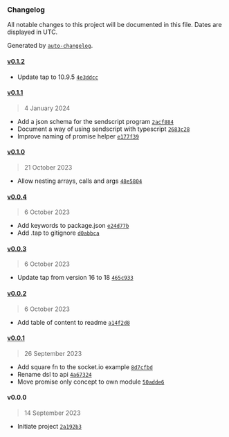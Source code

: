### Changelog

All notable changes to this project will be documented in this file. Dates are displayed in UTC.

Generated by [`auto-changelog`](https://github.com/CookPete/auto-changelog).

#### [v0.1.2](https://github.com/bas080/sendscript/compare/v0.1.1...v0.1.2)

- Update tap to 10.9.5 [`4e3ddcc`](https://github.com/bas080/sendscript/commit/4e3ddcca823ca64c52bc1966ac23a712480d6c4d)

#### [v0.1.1](https://github.com/bas080/sendscript/compare/v0.1.0...v0.1.1)

> 4 January 2024

- Add a json schema for the sendscript program [`2acf884`](https://github.com/bas080/sendscript/commit/2acf8848134e1ae175afc0af9c5f1e93c4039f8f)
- Document a way of using sendscript with typescript [`2683c28`](https://github.com/bas080/sendscript/commit/2683c2873b8c4833711cdb00c777792c0630954a)
- Improve naming of promise helper [`e177f39`](https://github.com/bas080/sendscript/commit/e177f39c740bc16864f1ed4fc90a6daa3321751f)

#### [v0.1.0](https://github.com/bas080/sendscript/compare/v0.0.4...v0.1.0)

> 21 October 2023

- Allow nesting arrays, calls and args [`48e5804`](https://github.com/bas080/sendscript/commit/48e5804891db0ee0ed8c274f20f81d49d6609a54)

#### [v0.0.4](https://github.com/bas080/sendscript/compare/v0.0.3...v0.0.4)

> 6 October 2023

- Add keywords to package.json [`e24d77b`](https://github.com/bas080/sendscript/commit/e24d77b14e67399cedc085294fbef3024a060087)
- Add .tap to gitignore [`d0abbca`](https://github.com/bas080/sendscript/commit/d0abbcaafab8b915449118b3d2926ca7ff8dc133)

#### [v0.0.3](https://github.com/bas080/sendscript/compare/v0.0.2...v0.0.3)

> 6 October 2023

- Update tap from version 16 to 18 [`465c933`](https://github.com/bas080/sendscript/commit/465c93391097018ee010b51a64ca51d6872b49f1)

#### [v0.0.2](https://github.com/bas080/sendscript/compare/v0.0.1...v0.0.2)

> 6 October 2023

- Add table of content to readme [`a14f2d8`](https://github.com/bas080/sendscript/commit/a14f2d86f602a01721812d1c5be94b299e515397)

#### [v0.0.1](https://github.com/bas080/sendscript/compare/v0.0.0...v0.0.1)

> 26 September 2023

- Add square fn to the socket.io example [`8d7cfbd`](https://github.com/bas080/sendscript/commit/8d7cfbddd7933804e7168825cf1e17e792c91fe9)
- Rename dsl to api [`4a67324`](https://github.com/bas080/sendscript/commit/4a6732456656db743d02c5c35444f93a866d27ec)
- Move promise only concept to own module [`50adde6`](https://github.com/bas080/sendscript/commit/50adde694b3d23fb025a4ad20dcc83d7bb72b852)

#### v0.0.0

> 14 September 2023

- Initiate project [`2a192b3`](https://github.com/bas080/sendscript/commit/2a192b34e5390ab946b7b77fd299e23180c49f72)

